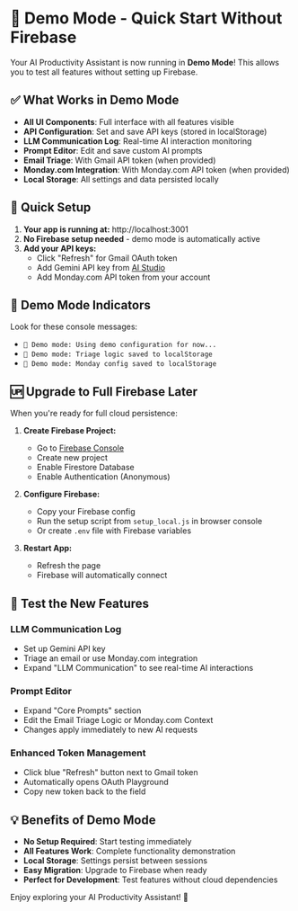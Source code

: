 # 🚀 Demo Mode - Quick Start Without Firebase

Your AI Productivity Assistant is now running in **Demo Mode**! This allows you to test all features without setting up Firebase.

## ✅ What Works in Demo Mode

- **All UI Components**: Full interface with all features visible
- **API Configuration**: Set and save API keys (stored in localStorage)
- **LLM Communication Log**: Real-time AI interaction monitoring  
- **Prompt Editor**: Edit and save custom AI prompts
- **Email Triage**: With Gmail API token (when provided)
- **Monday.com Integration**: With Monday.com API token (when provided)
- **Local Storage**: All settings and data persisted locally

## 🔧 Quick Setup

1. **Your app is running at:** http://localhost:3001
2. **No Firebase setup needed** - demo mode is automatically active
3. **Add your API keys:**
   - Click "Refresh" for Gmail OAuth token
   - Add Gemini API key from [AI Studio](https://aistudio.google.com/app/apikey)
   - Add Monday.com API token from your account

## 📝 Demo Mode Indicators

Look for these console messages:
- `📝 Demo mode: Using demo configuration for now...`
- `📝 Demo mode: Triage logic saved to localStorage`
- `📝 Demo mode: Monday config saved to localStorage`

## 🆙 Upgrade to Full Firebase Later

When you're ready for full cloud persistence:

1. **Create Firebase Project:**
   - Go to [Firebase Console](https://console.firebase.google.com)
   - Create new project
   - Enable Firestore Database
   - Enable Authentication (Anonymous)

2. **Configure Firebase:**
   - Copy your Firebase config
   - Run the setup script from `setup_local.js` in browser console
   - Or create `.env` file with Firebase variables

3. **Restart App:**
   - Refresh the page
   - Firebase will automatically connect

## 🎯 Test the New Features

### LLM Communication Log
- Set up Gemini API key
- Triage an email or use Monday.com integration
- Expand "LLM Communication" to see real-time AI interactions

### Prompt Editor  
- Expand "Core Prompts" section
- Edit the Email Triage Logic or Monday.com Context
- Changes apply immediately to new AI requests

### Enhanced Token Management
- Click blue "Refresh" button next to Gmail token
- Automatically opens OAuth Playground
- Copy new token back to the field

## 💡 Benefits of Demo Mode

- **No Setup Required**: Start testing immediately
- **All Features Work**: Complete functionality demonstration
- **Local Storage**: Settings persist between sessions
- **Easy Migration**: Upgrade to Firebase when ready
- **Perfect for Development**: Test features without cloud dependencies

Enjoy exploring your AI Productivity Assistant! 🎉 